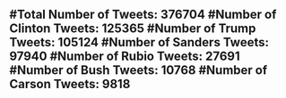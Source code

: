 #Total Number of Tweets: 376704 
#Number of Clinton Tweets: 125365
#Number of Trump Tweets: 105124
#Number of Sanders Tweets: 97940
#Number of Rubio Tweets: 27691
#Number of Bush Tweets: 10768
#Number of Carson Tweets: 9818
---
